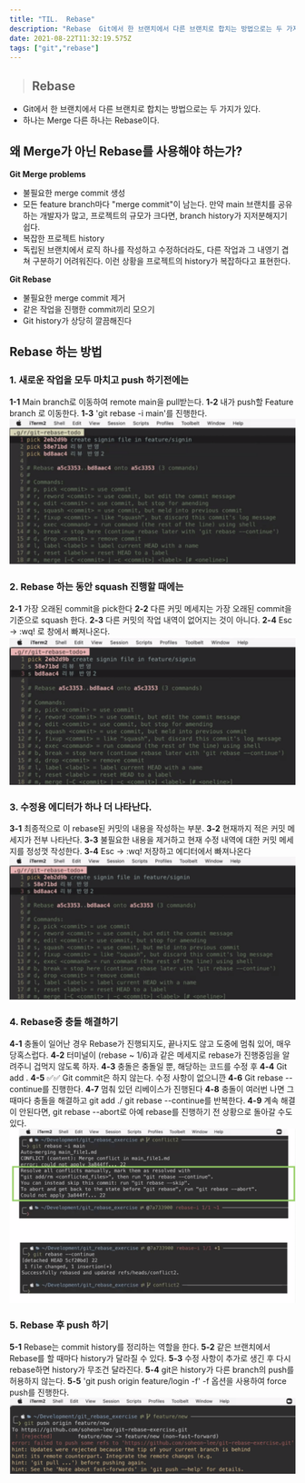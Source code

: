 ```yaml
---
title: "TIL.  Rebase"
description: "Rebase  Git에서 한 브랜치에서 다른 브랜치로 합치는 방법으로는 두 가지가 있다. 하나는 Merge 다른 하나는 Rebase이다.  왜 Merge가 아닌 Rebase를 사용해야 하는가?  Git Merge problems 불필요한 merge commit 생성 모"
date: 2021-08-22T11:32:19.575Z
tags: ["git","rebase"]
---
```

> ## Rebase

- Git에서 한 브랜치에서 다른 브랜치로 합치는 방법으로는 두 가지가 있다.
- 하나는 Merge 다른 하나는 Rebase이다.

## 왜 Merge가 아닌 Rebase를 사용해야 하는가?

**Git Merge problems**
- 불필요한 merge commit 생성
- 모든 feature branch마다 "merge commit"이 남는다. 만약 main 브랜치를 공유하는 개발자가 많고,
프로젝트의 규모가 크다면, branch history가 지저분해지기 쉽다.
- 복잡한 프로젝트 history
- 독립된 브랜치에서 로직 하나를 작성하고 수정하더라도, 다른 작업과 그 내영기 겹쳐 구분하기 어려워진다.
이런 상황을 프로젝트의 history가 복잡하다고 표현한다.

**Git Rebase**
- 불필요한 merge commit 제거
- 같은 작업을 진행한 commit끼리 모으기
- Git history가 상당히 깔끔해진다

## Rebase 하는 방법

### 1. 새로운 작업을 모두 마치고 push 하기전에는
**1-1** Main branch로 이동하여 remote main을 pull받는다.
**1-2** 내가 push할 Feature branch 로 이동한다.
**1-3** 'git rebase -i main'를 진행한다.
![](/images/932b3ab2-65f1-4963-a7de-9c0851120697-image.png)

### 2. Rebase 하는 동안 squash 진행할 때에는
**2-1** 가장 오래된 commit을 pick한다
**2-2** 다른 커밋 메세지는 가장 오래된 commit을 기준으로 squash 한다.
**2-3** 다른 커밋의 작업 내역이 없어지는 것이 아니다.
**2-4** Esc -> :wq! 로 창에서 빠져나온다.
![](/images/c7bee490-11ca-4963-aa4f-271437f61146-image.png)

### 3. 수정용 에디터가 하나 더 나타난다.
**3-1** 최종적으로 이 rebase된 커밋의 내용을 작성하는 부분.
**3-2** 현재까지 적은 커밋 메세지가 전부 나타난다.
**3-3** 불필요한 내용을 제거하고 현재 수정 내역에 대한 커밋 메세지를 정성껏 작성한다.
**3-4** Esc -> :wq! 저장하고 에디터에서 빠져나온다
![](/images/f56532ca-e32c-4579-8759-f521f984a14a-image.png)

### 4. Rebase중 충돌 해결하기
**4-1** 충돌이 일어난 경우 Rebase가 진행되지도, 끝나지도 않고 도중에 멈춰 있어, 매우 당혹스럽다.
**4-2** 터미널이 (rebase ~ 1/6)과 같은 메세지로 rebase가 진행중임을 알려주니 겁먹지 않도록 하자.
**4-3** 충돌은 충돌일 뿐, 해당하는 코드를 수정 후
**4-4** Git add .
**4-5** ✅✅ Git commit은 하지 않는다. 수정 사항이 없으니깐 
**4-6** Git rebase --continue를 진행한다.
**4-7** 멈춰 있던 리베이스가 진행된다
**4-8** 충돌이 여러번 나면 그 때마다 충돌을 해결하고 git add ./ git rebase --continue를 반복한다.
**4-9** 계속 해결이 안된다면, git rebase --abort로 아예 rebase를 진행하기 전 상황으로 돌아갈 수도 있다.
![](/images/a71a3fe6-abdc-4ab9-bf53-1a6ebf257212-image.png)

### 5. Rebase 후 push 하기
**5-1** Rebase는 commit history를 정리하는 역할을 한다.
**5-2** 같은 브랜치에서 Rebase를 할 때마다 history가 달라질 수 있다.
**5-3** 수정 사항이 추가로 생긴 후 다시 rebase하면 history가 무조건 달라진다.
**5-4** git은 history가 다른 branch의 push를 허용하지 않는다.
**5-5** 'git push origin feature/login -f' -f 옵션을 사용하여 force push를 진행한다.
![](/images/1cfb33b5-1e43-4269-a166-5b4b010a8017-image.png)